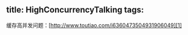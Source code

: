 title: HighConcurrencyTalking
tags:
---

缓存高并发问题：[http://www.toutiao.com/i6360473504931906049][1]

[1]:	http://www.toutiao.com/i6360473504931906049